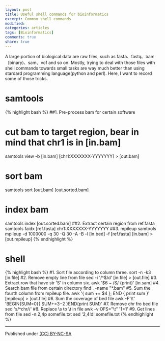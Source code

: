 ```yaml
---
layout: post
title: Useful shell commands for bioinformatics
excerpt: Common shell commands
modified:
categories: articles
tags: [Bioinformatics]
comments: true
share: true
---
```

A large portion of biological data are raw files, such as fasta、fastq、bam（binary)、sam、vcf and so on.
Mostly, trying to deal with those files with shell commands towards small tasks are way much better than using stardard programming language(python and perl).
Here, I want to record some of those tricks.

# samtools
{% highlight bash %}
##1. Pre-process bam for certain software
# cut bam to target region, bear in mind that chr1 is in [in.bam] 
samtools view -b [in.bam] [chr1:XXXXXXX-YYYYYYY] > [out.bam]
# sort bam
samtools sort [out.bam] [out.sorted.bam]
# index bam
samtools index [out.sorted.bam]
##2. Extract certain region from ref.fasta
samtools faidx [ref.fasta] chr1:XXXXXXX-YYYYYYY
##3. mpileup
samtools mpileup -d 1000000 -q 30 -Q 30 -A -B -l [in.bed] -f [ref.fasta] [in.bam] > [out.mpileup]
{% endhighlight %}

# shell
{% highlight bash %}
#1. Sort file according to column three.
sort -n -k3 [in.file]
#2. Remove empty line from file
sed -i '/^$/d' [in.file] > [out.file]
#3. Extract row that have str 'S' in  column six.
awk '$6 ~ /S/ {print}' [in.sam]
#4. Search bam file from certain directory
find . -name "\*.bam"
#5. Sum the fourth column from mpileup file.
awk '{ sum += $4 }; END { print sum }' [mpileup] > [out.file]
#6. Sum the coverage of bed file
awk -F'\t' 'BEGIN{SUM=0}{ SUM+=$3-$2 }END{print SUM}'
#7. Remove chr fro bed file
sed 's/^chr//'
#8. Replace \s to \t in file
awk -v OFS="\t" '$1=$1'
#9. Get lines from file
sed -n 2,4p somefile.txt
sed '2,4!d' somefile.txt
{% endhighlight %}

---
Published under <a rel="license" href="http://creativecommons.org/licenses/by-nc-sa/3.0/">(CC) BY-NC-SA </a>
